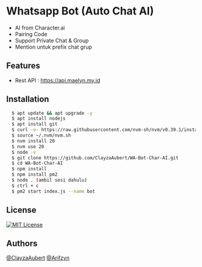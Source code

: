 # Whatsapp Bot (Auto Chat AI)
 *  AI from Character.ai
 *  Pairing Code
 *  Support Private Chat & Group
 *  Mention untuk prefix chat grup
 

## Features
 * Rest API : https://api.maelyn.my.id

## Installation 

```bash
  $ apt update && apt upgrade -y
  $ apt install nodejs
  $ apt install git
  $ curl -o- https://raw.githubusercontent.com/nvm-sh/nvm/v0.39.1/install.sh | bash
  $ source ~/.nvm/nvm.sh
  $ nvm install 20
  $ nvm use 20
  $ node -v
  $ git clone https://github.com/ClayzaAubert/WA-Bot-Char-AI.git
  $ cd WA-Bot-Char-AI
  $ npm install
  $ npm install pm2
  $ node . (ambil sesi dahulu)
  $ ctrl + c
  $ pm2 start index.js --name bot
```
    
## License

[![MIT License](https://img.shields.io/badge/License-MIT-green.svg)](https://choosealicense.com/licenses/mit/)

## Authors

[@ClayzaAubert](https://github.com/@ClayzaAubert)
[@Arifzyn](https://github.com/Arifzyn19)

